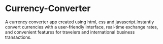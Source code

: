 # Currency-Converter
A currency converter app created using html, css and javascript.Instantly convert currencies with a user-friendly interface, real-time exchange rates, and convenient features for travelers and international business transactions.
